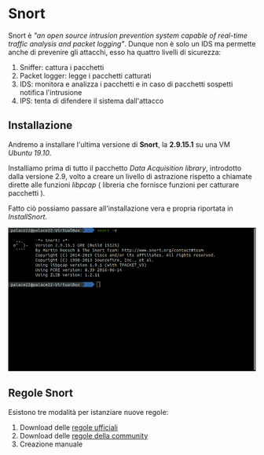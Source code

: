 # Snort
[](https://www.html.it/pag/69358/installazione-4/)

Snort è *"an open source intrusion prevention system capable of real-time traffic analysis and packet logging"*. Dunque non è solo un IDS ma permette anche di prevenire gli attacchi, esso ha quattro livelli di sicurezza: 
1. Sniffer: cattura i pacchetti
2. Packet logger: legge i pacchetti catturati
3. IDS: monitora e analizza i pacchetti e in caso di pacchetti sospetti notifica l'intrusione
4. IPS: tenta di difendere il sistema dall'attacco


## Installazione 
Andremo a installare l'ultima versione di **Snort**, la **2.9.15.1** su una VM *Ubuntu 19.10*.

Installiamo prima di tutto il pacchetto *Data Acquisition library*, introdotto dalla versione 2.9, volto a creare un livello di astrazione rispetto a chiamate dirette alle funzioni *libpcap* ( libreria che fornisce funzioni per catturare pacchetti ).

Fatto ciò possiamo passare all'installazione vera e propria riportata in *InstallSnort*.

![Alt text](Snort-V.png )

## Regole Snort
Esistono tre modalità per istanziare nuove regole:
1. Download delle [regole ufficiali](https://www.snort.org/advisories/talos-rules-2020-01-22)
2. Download delle [regole della community](https://www.snort.org/downloads/community/community-rules.tar.gz) 
3. Creazione manuale
